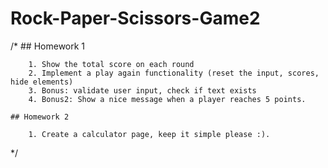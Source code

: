 # Rock-Paper-Scissors-Game2

 /*
    ## Homework 1

        1. Show the total score on each round
        2. Implement a play again functionality (reset the input, scores, hide elements)
        3. Bonus: validate user input, check if text exists
        4. Bonus2: Show a nice message when a player reaches 5 points.
        
    ## Homework 2
    
        1. Create a calculator page, keep it simple please :).
*/